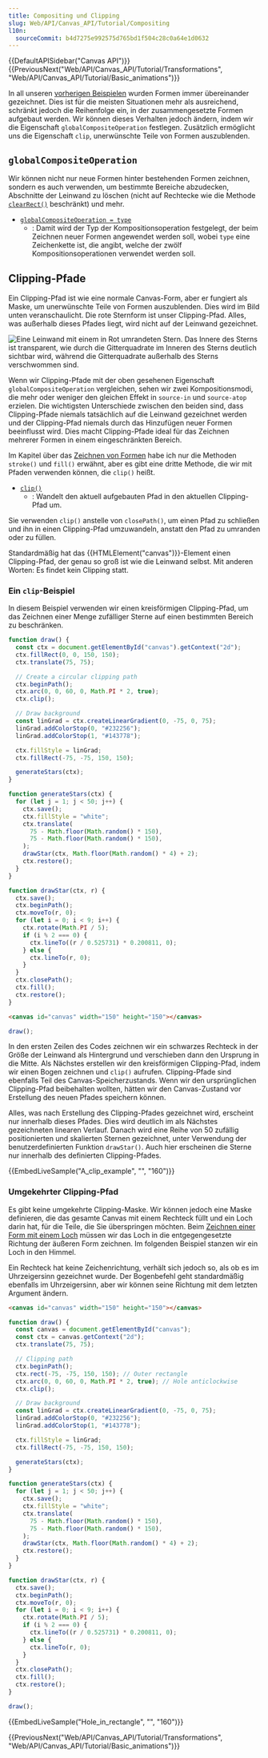 ```yaml
---
title: Compositing und Clipping
slug: Web/API/Canvas_API/Tutorial/Compositing
l10n:
  sourceCommit: b4d7275e992575d765bd1f504c28c0a64e1d0632
---
```


{{DefaultAPISidebar("Canvas API")}} {{PreviousNext("Web/API/Canvas_API/Tutorial/Transformations", "Web/API/Canvas_API/Tutorial/Basic_animations")}}

In all unseren [vorherigen Beispielen](/de/docs/Web/API/Canvas_API/Tutorial/Transformations) wurden Formen immer übereinander gezeichnet. Dies ist für die meisten Situationen mehr als ausreichend, schränkt jedoch die Reihenfolge ein, in der zusammengesetzte Formen aufgebaut werden. Wir können dieses Verhalten jedoch ändern, indem wir die Eigenschaft `globalCompositeOperation` festlegen. Zusätzlich ermöglicht uns die Eigenschaft `clip`, unerwünschte Teile von Formen auszublenden.

## `globalCompositeOperation`

Wir können nicht nur neue Formen hinter bestehenden Formen zeichnen, sondern es auch verwenden, um bestimmte Bereiche abzudecken, Abschnitte der Leinwand zu löschen (nicht auf Rechtecke wie die Methode [`clearRect()`](/de/docs/Web/API/CanvasRenderingContext2D/clearRect) beschränkt) und mehr.

- [`globalCompositeOperation = type`](/de/docs/Web/API/CanvasRenderingContext2D/globalCompositeOperation)
  - : Damit wird der Typ der Kompositionsoperation festgelegt, der beim Zeichnen neuer Formen angewendet werden soll, wobei `type` eine Zeichenkette ist, die angibt, welche der zwölf Kompositionsoperationen verwendet werden soll.

## Clipping-Pfade

Ein Clipping-Pfad ist wie eine normale Canvas-Form, aber er fungiert als Maske, um unerwünschte Teile von Formen auszublenden. Dies wird im Bild unten veranschaulicht. Die rote Sternform ist unser Clipping-Pfad. Alles, was außerhalb dieses Pfades liegt, wird nicht auf der Leinwand gezeichnet.

![Eine Leinwand mit einem in Rot umrandeten Stern. Das Innere des Sterns ist transparent, wie durch die Gitterquadrate im Inneren des Sterns deutlich sichtbar wird, während die Gitterquadrate außerhalb des Sterns verschwommen sind.](canvas_clipping_path.png)

Wenn wir Clipping-Pfade mit der oben gesehenen Eigenschaft `globalCompositeOperation` vergleichen, sehen wir zwei Kompositionsmodi, die mehr oder weniger den gleichen Effekt in `source-in` und `source-atop` erzielen. Die wichtigsten Unterschiede zwischen den beiden sind, dass Clipping-Pfade niemals tatsächlich auf die Leinwand gezeichnet werden und der Clipping-Pfad niemals durch das Hinzufügen neuer Formen beeinflusst wird. Dies macht Clipping-Pfade ideal für das Zeichnen mehrerer Formen in einem eingeschränkten Bereich.

Im Kapitel über das [Zeichnen von Formen](/de/docs/Web/API/Canvas_API/Tutorial/Drawing_shapes) habe ich nur die Methoden `stroke()` und `fill()` erwähnt, aber es gibt eine dritte Methode, die wir mit Pfaden verwenden können, die `clip()` heißt.

- [`clip()`](/de/docs/Web/API/CanvasRenderingContext2D/clip)
  - : Wandelt den aktuell aufgebauten Pfad in den aktuellen Clipping-Pfad um.

Sie verwenden `clip()` anstelle von `closePath()`, um einen Pfad zu schließen und ihn in einen Clipping-Pfad umzuwandeln, anstatt den Pfad zu umranden oder zu füllen.

Standardmäßig hat das {{HTMLElement("canvas")}}-Element einen Clipping-Pfad, der genau so groß ist wie die Leinwand selbst. Mit anderen Worten: Es findet kein Clipping statt.

### Ein `clip`-Beispiel

In diesem Beispiel verwenden wir einen kreisförmigen Clipping-Pfad, um das Zeichnen einer Menge zufälliger Sterne auf einen bestimmten Bereich zu beschränken.

```js
function draw() {
  const ctx = document.getElementById("canvas").getContext("2d");
  ctx.fillRect(0, 0, 150, 150);
  ctx.translate(75, 75);

  // Create a circular clipping path
  ctx.beginPath();
  ctx.arc(0, 0, 60, 0, Math.PI * 2, true);
  ctx.clip();

  // Draw background
  const linGrad = ctx.createLinearGradient(0, -75, 0, 75);
  linGrad.addColorStop(0, "#232256");
  linGrad.addColorStop(1, "#143778");

  ctx.fillStyle = linGrad;
  ctx.fillRect(-75, -75, 150, 150);

  generateStars(ctx);
}

function generateStars(ctx) {
  for (let j = 1; j < 50; j++) {
    ctx.save();
    ctx.fillStyle = "white";
    ctx.translate(
      75 - Math.floor(Math.random() * 150),
      75 - Math.floor(Math.random() * 150),
    );
    drawStar(ctx, Math.floor(Math.random() * 4) + 2);
    ctx.restore();
  }
}

function drawStar(ctx, r) {
  ctx.save();
  ctx.beginPath();
  ctx.moveTo(r, 0);
  for (let i = 0; i < 9; i++) {
    ctx.rotate(Math.PI / 5);
    if (i % 2 === 0) {
      ctx.lineTo((r / 0.525731) * 0.200811, 0);
    } else {
      ctx.lineTo(r, 0);
    }
  }
  ctx.closePath();
  ctx.fill();
  ctx.restore();
}
```

```html hidden
<canvas id="canvas" width="150" height="150"></canvas>
```

```js hidden
draw();
```

In den ersten Zeilen des Codes zeichnen wir ein schwarzes Rechteck in der Größe der Leinwand als Hintergrund und verschieben dann den Ursprung in die Mitte. Als Nächstes erstellen wir den kreisförmigen Clipping-Pfad, indem wir einen Bogen zeichnen und `clip()` aufrufen. Clipping-Pfade sind ebenfalls Teil des Canvas-Speicherzustands. Wenn wir den ursprünglichen Clipping-Pfad beibehalten wollten, hätten wir den Canvas-Zustand vor Erstellung des neuen Pfades speichern können.

Alles, was nach Erstellung des Clipping-Pfades gezeichnet wird, erscheint nur innerhalb dieses Pfades. Dies wird deutlich im als Nächstes gezeichneten linearen Verlauf. Danach wird eine Reihe von 50 zufällig positionierten und skalierten Sternen gezeichnet, unter Verwendung der benutzerdefinierten Funktion `drawStar()`. Auch hier erscheinen die Sterne nur innerhalb des definierten Clipping-Pfades.

{{EmbedLiveSample("A_clip_example", "", "160")}}

### Umgekehrter Clipping-Pfad

Es gibt keine umgekehrte Clipping-Maske. Wir können jedoch eine Maske definieren, die das gesamte Canvas mit einem Rechteck füllt und ein Loch darin hat, für die Teile, die Sie überspringen möchten. Beim [Zeichnen einer Form mit einem Loch](/de/docs/Web/API/Canvas_API/Tutorial/Drawing_shapes#shapes_with_holes) müssen wir das Loch in die entgegengesetzte Richtung der äußeren Form zeichnen. Im folgenden Beispiel stanzen wir ein Loch in den Himmel.

Ein Rechteck hat keine Zeichenrichtung, verhält sich jedoch so, als ob es im Uhrzeigersinn gezeichnet wurde. Der Bogenbefehl geht standardmäßig ebenfalls im Uhrzeigersinn, aber wir können seine Richtung mit dem letzten Argument ändern.

```html hidden
<canvas id="canvas" width="150" height="150"></canvas>
```

```js
function draw() {
  const canvas = document.getElementById("canvas");
  const ctx = canvas.getContext("2d");
  ctx.translate(75, 75);

  // Clipping path
  ctx.beginPath();
  ctx.rect(-75, -75, 150, 150); // Outer rectangle
  ctx.arc(0, 0, 60, 0, Math.PI * 2, true); // Hole anticlockwise
  ctx.clip();

  // Draw background
  const linGrad = ctx.createLinearGradient(0, -75, 0, 75);
  linGrad.addColorStop(0, "#232256");
  linGrad.addColorStop(1, "#143778");

  ctx.fillStyle = linGrad;
  ctx.fillRect(-75, -75, 150, 150);

  generateStars(ctx);
}
```

```js hidden
function generateStars(ctx) {
  for (let j = 1; j < 50; j++) {
    ctx.save();
    ctx.fillStyle = "white";
    ctx.translate(
      75 - Math.floor(Math.random() * 150),
      75 - Math.floor(Math.random() * 150),
    );
    drawStar(ctx, Math.floor(Math.random() * 4) + 2);
    ctx.restore();
  }
}

function drawStar(ctx, r) {
  ctx.save();
  ctx.beginPath();
  ctx.moveTo(r, 0);
  for (let i = 0; i < 9; i++) {
    ctx.rotate(Math.PI / 5);
    if (i % 2 === 0) {
      ctx.lineTo((r / 0.525731) * 0.200811, 0);
    } else {
      ctx.lineTo(r, 0);
    }
  }
  ctx.closePath();
  ctx.fill();
  ctx.restore();
}

draw();
```

{{EmbedLiveSample("Hole_in_rectangle", "", "160")}}

{{PreviousNext("Web/API/Canvas_API/Tutorial/Transformations", "Web/API/Canvas_API/Tutorial/Basic_animations")}}

